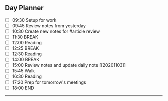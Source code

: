 ## Day Planner
- [ ] 09:30 Setup for work
- [ ] 09:45 Review notes from yesterday
- [ ] 10:30 Create new notes for #article review
- [ ] 11:30 BREAK
- [ ] 12:00 Reading
- [ ] 12:25 BREAK
- [ ] 12:30 Reading
- [ ] 14:00 BREAK
- [ ] 15:00 Review notes and update daily note [[20201103]]
- [ ] 15:45 Walk
- [ ] 16:30 Reading
- [ ] 17:20 Prep for tomorrow's meetings
- [ ] 18:00 END

---